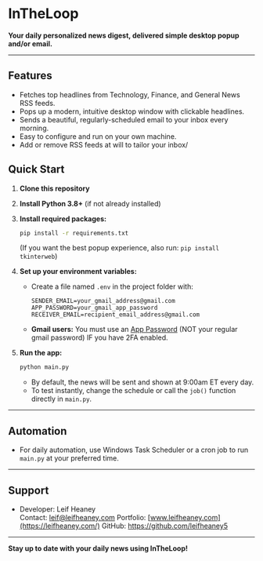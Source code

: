 
# InTheLoop

**Your daily personalized news digest, delivered simple desktop popup and/or email.**

---

## Features
- Fetches top headlines from Technology, Finance, and General News RSS feeds.
- Pops up a modern, intuitive desktop window with clickable headlines.
- Sends a beautiful, regularly-scheduled email to your inbox every morning.
- Easy to configure and run on your own machine.
- Add or remove RSS feeds at will to tailor your inbox/ 

## Quick Start

1. **Clone this repository**
2. **Install Python 3.8+** (if not already installed)
3. **Install required packages:**
   ```bash
   pip install -r requirements.txt
   ```
   (If you want the best popup experience, also run: `pip install tkinterweb`)

4. **Set up your environment variables:**
   - Create a file named `.env` in the project folder with:
     ```
     SENDER_EMAIL=your_gmail_address@gmail.com
     APP_PASSWORD=your_gmail_app_password
     RECEIVER_EMAIL=recipient_email_address@gmail.com
     ```
   - **Gmail users:** You must use an [App Password](https://myaccount.google.com/apppasswords) (NOT your regular gmail password) IF you have 2FA enabled.

5. **Run the app:**
   ```bash
   python main.py
   ```
   - By default, the news will be sent and shown at 9:00am ET every day.
   - To test instantly, change the schedule or call the `job()` function directly in `main.py`.

---

## Automation
- For daily automation, use Windows Task Scheduler or a cron job to run `main.py` at your preferred time.

---

## Support
- Developer: Leif Heaney  
  Contact: leif@leifheaney.com
  Portfolio: [www.leifheaney.com](https://leifheaney.com/)
  GitHub: https://github.com/leifheaney5

---

**Stay up to date with your daily news using InTheLoop!**


